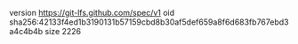 version https://git-lfs.github.com/spec/v1
oid sha256:42133f4ed1b3190131b57159cbd8b30af5def659a8f6d683fb767ebd3a4c4b4b
size 2226

